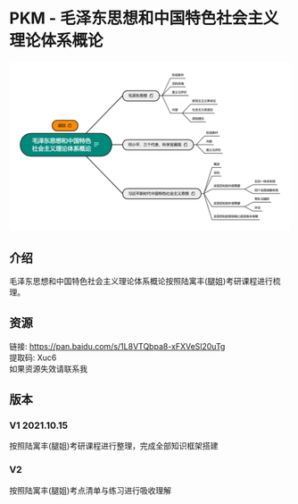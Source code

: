 # PKM - 毛泽东思想和中国特色社会主义理论体系概论  
![image text](./resources/毛泽东思想和中国特色社会主义理论体系概论.png)
## 介绍
毛泽东思想和中国特色社会主义理论体系概论按照陆寓丰(腿姐)考研课程进行梳理。
## 资源
链接: https://pan.baidu.com/s/1L8VTQbpa8-xFXVeSl20uTg  
提取码: Xuc6  
如果资源失效请联系我  

## 版本
### V1 2021.10.15  
按照陆寓丰(腿姐)考研课程进行整理，完成全部知识框架搭建   
### V2  
按照陆寓丰(腿姐)考点清单与练习进行吸收理解